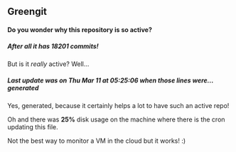 ## Greengit

#### Do you wonder why this repository is so active?

##### After all it has 18201 commits!

But is it *really* active? Well...

##### Last update was on Thu Mar 11 at 05:25:06 when those lines were... generated

Yes, generated, because it certainly helps a lot to have such an active repo!

Oh and there was **25%** disk usage on the machine
where there is the cron updating this file.

Not the best way to monitor a VM in the cloud but it works! :)
